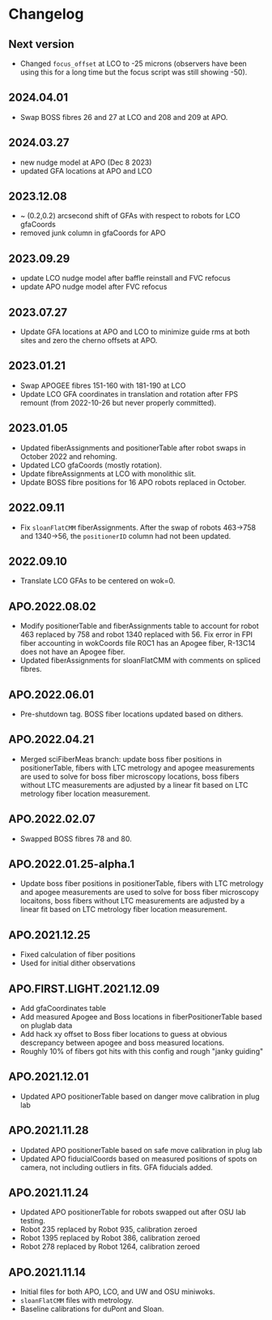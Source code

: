 # Changelog

## Next version

* Changed `focus_offset` at LCO to -25 microns (observers have been using this for a long time but the focus script was still showing -50).


## 2024.04.01

* Swap BOSS fibres 26 and 27 at LCO and 208 and 209 at APO.


## 2024.03.27

* new nudge model at APO (Dec 8 2023)
* updated GFA locations at APO and LCO


## 2023.12.08

* ~ (0.2,0.2) arcsecond shift of GFAs with respect to robots for LCO gfaCoords
* removed junk column in gfaCoords for APO


## 2023.09.29

* update LCO nudge model after baffle reinstall and FVC refocus
* update APO nudge model after FVC refocus


## 2023.07.27

* Update GFA locations at APO and LCO to minimize guide rms at both sites and zero the cherno offsets at APO.


## 2023.01.21

* Swap APOGEE fibres 151-160 with 181-190 at LCO
* Update LCO GFA coordinates in translation and rotation after FPS remount (from 2022-10-26 but never properly committed).


## 2023.01.05

* Updated fiberAssignments and positionerTable after robot swaps in October 2022 and rehoming.
* Updated LCO gfaCoords (mostly rotation).
* Update fibreAssignments at LCO with monolithic slit.
* Update BOSS fibre positions for 16 APO robots replaced in October.


## 2022.09.11

* Fix `sloanFlatCMM` fiberAssignments. After the swap of robots 463->758 and 1340->56, the `positionerID` column had not been updated.


## 2022.09.10

* Translate LCO GFAs to be centered on wok=0.


## APO.2022.08.02

* Modify positionerTable and fiberAssignments table to account for robot 463 replaced by 758 and robot 1340 replaced with 56. Fix error in FPI fiber accounting in wokCoords file R0C1 has an Apogee fiber, R-13C14 does not have an Apogee fiber.
* Updated fiberAssignments for sloanFlatCMM with comments on spliced fibres.


## APO.2022.06.01

* Pre-shutdown tag. BOSS fiber locations updated based on dithers.


## APO.2022.04.21

* Merged sciFiberMeas branch: update boss fiber positions in positionerTable, fibers with LTC metrology and apogee measurements are used to solve for boss fiber microscopy locations, boss fibers without LTC measurements are adjusted by a linear fit based on LTC metrology fiber location measurement.


## APO.2022.02.07

* Swapped BOSS fibres 78 and 80.


## APO.2022.01.25-alpha.1

* Update boss fiber positions in positionerTable, fibers with LTC metrology and apogee measurements are used to solve for boss fiber microscopy locaitons, boss fibers without LTC measurements are adjusted by a linear fit based on LTC metrology fiber location measurement.


## APO.2021.12.25

* Fixed calculation of fiber positions
* Used for initial dither observations


## APO.FIRST.LIGHT.2021.12.09

* Add gfaCoordinates table
* Add measured Apogee and Boss locations in fiberPositionerTable based on pluglab data
* Add hack xy offset to Boss fiber locations to guess at obvious descrepancy between apogee and boss measured locations.
* Roughly 10% of fibers got hits with this config and rough "janky guiding"

## APO.2021.12.01

* Updated APO positionerTable based on danger move calibration in plug lab


## APO.2021.11.28

* Updated APO positionerTable based on safe move calibration in plug lab
* Updated APO fiducialCoords based on measured positions of spots on camera, not including outliers in fits. GFA fiducials added.


## APO.2021.11.24

* Updated APO positionerTable for robots swapped out after OSU lab testing.
* Robot 235 replaced by Robot 935, calibration zeroed
* Robot 1395 replaced by Robot 386, calibration zeroed
* Robot 278 replaced by Robot 1264, calibration zeroed


## APO.2021.11.14

* Initial files for both APO, LCO, and UW and OSU miniwoks.
* ``sloanFlatCMM`` files with metrology.
* Baseline calibrations for duPont and Sloan.
